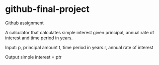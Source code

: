 # github-final-project
Github assignment


A calculator that calculates simple interest given principal, annual rate of interest and time period in years.


Input:
   p, principal amount
   t, time period in years
   r, annual rate of interest






Output
   simple interest = p*t*r
